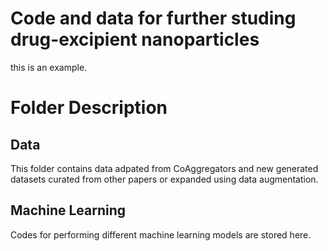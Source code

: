 # Code and data for further studing drug-excipient nanoparticles

this is an example.

# Folder Description

## Data
This folder contains data adpated from CoAggregators and new generated datasets curated from other papers or expanded using data augmentation.

## Machine Learning
Codes for performing different machine learning models are stored here.

